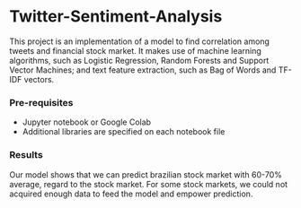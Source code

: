 # Twitter-Sentiment-Analysis

This project is an implementation of a model to find correlation among tweets and financial stock market. It makes use of machine learning algorithms, such as Logistic Regression, Random Forests and Support Vector Machines; and text feature extraction, such as Bag of Words and TF-IDF vectors. 

### Pre-requisites

* Jupyter notebook or Google Colab
* Additional libraries are specified on each notebook file

### Results

Our model shows that we can predict brazilian stock market with 60-70% average, regard to the stock market. For some stock markets, we could not acquired enough data to feed the model and empower prediction.
